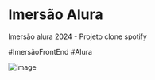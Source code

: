 <h1>Imersão Alura</h1>

Imersão alura 2024 - Projeto clone spotify

#ImersãoFrontEnd
#Alura

![image](https://github.com/w3ssfs/spotify-imersao-alura/assets/85897421/0efbf44b-0614-401b-b2a3-c3cd750b9578)
